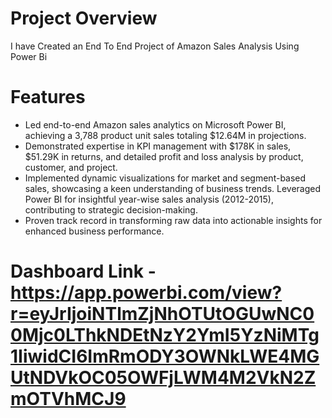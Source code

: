 # Project Overview 

I have Created an End To End Project of Amazon Sales Analysis Using Power Bi 

# Features 
* Led end-to-end Amazon sales analytics on Microsoft Power BI, achieving a 3,788 product unit sales totaling $12.64M in projections.
* Demonstrated expertise in KPI management with $178K in sales, $51.29K in returns, and detailed profit and loss analysis by product, customer, and project.
* Implemented dynamic visualizations for market and segment-based sales, showcasing a keen understanding of business trends. Leveraged Power BI for insightful year-wise sales analysis (2012-2015), contributing to 
 strategic decision-making.
* Proven track record in transforming raw data into actionable insights for enhanced business performance.

# Dashboard Link - https://app.powerbi.com/view?r=eyJrIjoiNTlmZjNhOTUtOGUwNC00Mjc0LThkNDEtNzY2YmI5YzNiMTg1IiwidCI6ImRmODY3OWNkLWE4MGUtNDVkOC05OWFjLWM4M2VkN2ZmOTVhMCJ9 
